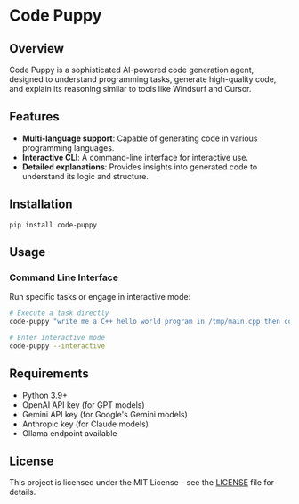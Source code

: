 # Code Puppy

## Overview

Code Puppy is a sophisticated AI-powered code generation agent, designed to understand programming tasks, generate high-quality code, and explain its reasoning similar to tools like Windsurf and Cursor. 

## Features

- **Multi-language support**: Capable of generating code in various programming languages.
- **Interactive CLI**: A command-line interface for interactive use.
- **Detailed explanations**: Provides insights into generated code to understand its logic and structure.

## Installation

`pip install code-puppy`

## Usage

### Command Line Interface

Run specific tasks or engage in interactive mode:

```bash
# Execute a task directly
code-puppy "write me a C++ hello world program in /tmp/main.cpp then compile it and run it"

# Enter interactive mode
code-puppy --interactive
```

## Requirements

- Python 3.9+
- OpenAI API key (for GPT models)
- Gemini API key (for Google's Gemini models)
- Anthropic key (for Claude models)
- Ollama endpoint available


## License

This project is licensed under the MIT License - see the [LICENSE](LICENSE) file for details.
